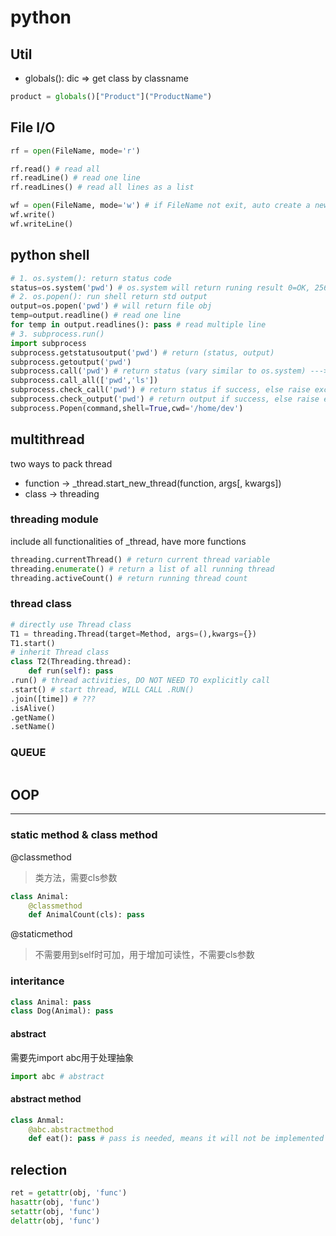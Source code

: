# python

## Util

* globals(): dic => get class by classname

```python
product = globals()["Product"]("ProductName")
```

## File I/O

```python
rf = open(FileName, mode='r')

rf.read() # read all
rf.readLine() # read one line
rf.readLines() # read all lines as a list

wf = open(FileName, mode='w') # if FileName not exit, auto create a new one. mode can also be 'a'
wf.write()
wf.writeLine()
```

## python shell

```python
# 1. os.system(): return status code
status=os.system('pwd') # os.system will return runing result 0=OK, 256=COMMAND NOT FOUND
# 2. os.popen(): run shell return std output
output=os.popen('pwd') # will return file obj
temp=output.readline() # read one line
for temp in output.readlines(): pass # read multiple line
# 3. subprocess.run()
import subprocess
subprocess.getstatusoutput('pwd') # return (status, output)
subprocess.getoutput('pwd')
subprocess.call('pwd') # return status (vary similar to os.system) ---> subprocess.call(args, *, stdin=None, stdout=None, stderr=None, shell=False, timeout=None), if shell=False, options of command must be written seperatly
subprocess.call_all(['pwd','ls'])
subprocess.check_call('pwd') # return status if success, else raise exception ---> subprocess.check_call(args, *, stdin=None, stdout=None, stderr=None, shell=False, timeout=None)
subprocess.check_output('pwd') # return output if success, else raise exception
subprocess.Popen(command,shell=True,cwd='/home/dev')
```

## multithread

two ways to pack thread

* function -> _thread.start_new_thread(function, args[, kwargs])
* class -> threading

### threading module

include all functionalities of _thread, have more functions

```python
threading.currentThread() # return current thread variable
threading.enumerate() # return a list of all running thread
threading.activeCount() # return running thread count
```

### thread class

```python
# directly use Thread class
T1 = threading.Thread(target=Method, args=(),kwargs={})
T1.start()
# inherit Thread class
class T2(Threading.thread):
    def run(self): pass
.run() # thread activities, DO NOT NEED TO explicitly call
.start() # start thread, WILL CALL .RUN()
.join([time]) # ???
.isAlive()
.getName()
.setName()
```

### QUEUE

```python

```

## OOP

---

### static method & class method

@classmethod

> 类方法，需要cls参数

```py
class Animal:
    @classmethod
    def AnimalCount(cls): pass
```

@staticmethod

> 不需要用到self时可加，用于增加可读性，不需要cls参数

### interitance

```python
class Animal: pass
class Dog(Animal): pass
```

#### abstract

需要先import abc用于处理抽象

```python
import abc # abstract
```

#### abstract method

```python
class Anmal:
    @abc.abstractmethod
    def eat(): pass # pass is needed, means it will not be implemented right here
```

## relection

```python
ret = getattr(obj, 'func')
hasattr(obj, 'func')
setattr(obj, 'func')
delattr(obj, 'func')
```
